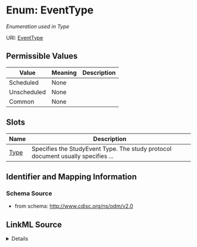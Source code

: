 # Enum: EventType




_Enumeration used in Type_



URI: [EventType](EventType)

## Permissible Values

| Value | Meaning | Description |
| --- | --- | --- |
| Scheduled | None |  |
| Unscheduled | None |  |
| Common | None |  |




## Slots

| Name | Description |
| ---  | --- |
| [Type](Type.md) | Specifies the StudyEvent Type. The study protocol document usually specifies ... |






## Identifier and Mapping Information







### Schema Source


* from schema: http://www.cdisc.org/ns/odm/v2.0




## LinkML Source

<details>
```yaml
name: EventType
description: Enumeration used in Type
from_schema: http://www.cdisc.org/ns/odm/v2.0
rank: 1000
permissible_values:
  Scheduled:
    text: Scheduled
    is_a: EventType
  Unscheduled:
    text: Unscheduled
    is_a: EventType
  Common:
    text: Common
    is_a: EventType

```
</details>
